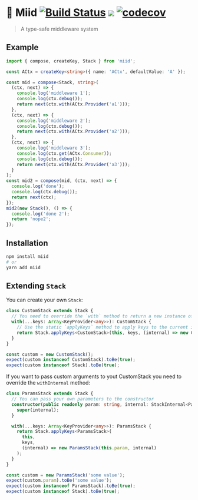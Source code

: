 # 🏯 Miid [![Build Status](https://travis-ci.com/etienne-dldc/miid.svg?branch=master)](https://travis-ci.com/etienne-dldc/miid) [![](https://badgen.net/bundlephobia/minzip/miid)](https://bundlephobia.com/result?p=miid) [![codecov](https://codecov.io/gh/etienne-dldc/miid/branch/master/graph/badge.svg)](https://codecov.io/gh/etienne-dldc/miid)

> A type-safe middleware system

## Example

```ts
import { compose, createKey, Stack } from 'miid';

const ACtx = createKey<string>({ name: 'ACtx', defaultValue: 'A' });

const mid = compose<Stack, string>(
  (ctx, next) => {
    console.log('middleware 1');
    console.log(ctx.debug());
    return next(ctx.with(ACtx.Provider('a1')));
  },
  (ctx, next) => {
    console.log('middleware 2');
    console.log(ctx.debug());
    return next(ctx.with(ACtx.Provider('a2')));
  },
  (ctx, next) => {
    console.log('middleware 3');
    console.log(ctx.get(ACtx.Consumer));
    console.log(ctx.debug());
    return next(ctx.with(ACtx.Provider('a3')));
  }
);
const mid2 = compose(mid, (ctx, next) => {
  console.log('done');
  console.log(ctx.debug());
  return next(ctx);
});
mid2(new Stack(), () => {
  console.log('done 2');
  return 'nope2';
});
```

## Installation

```bash
npm install miid
# or
yarn add miid
```

## Extending `Stack`

You can create your own `Stack`:

```ts
class CustomStack extends Stack {
  // You need to override the `with` method to return a new instance of your CustomStack
  with(...keys: Array<KeyProvider<any>>): CustomStack {
    // Use the static `applyKeys` method to apply keys to the current instance
    return Stack.applyKeys<CustomStack>(this, keys, (internal) => new CustomStack(internal));
  }
}

const custom = new CustomStack();
expect(custom instanceof CustomStack).toBe(true);
expect(custom instanceof Stack).toBe(true);
```

If you want to pass custom arguments to yout CustomStack you need to override the `withInternal` method:

```ts
class ParamsStack extends Stack {
  // You can pass your own parameters to the constructor
  constructor(public readonly param: string, internal: StackInternal<ParamsStack> | null = null) {
    super(internal);
  }

  with(...keys: Array<KeyProvider<any>>): ParamsStack {
    return Stack.applyKeys<ParamsStack>(
      this,
      keys,
      (internal) => new ParamsStack(this.param, internal)
    );
  }
}

const custom = new ParamsStack('some value');
expect(custom.param).toBe('some value');
expect(custom instanceof ParamsStack).toBe(true);
expect(custom instanceof Stack).toBe(true);
```
